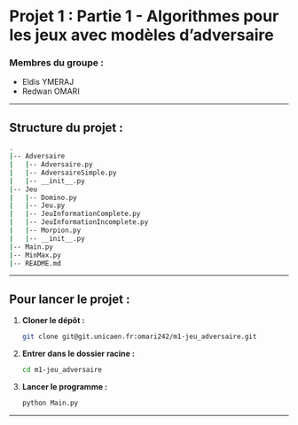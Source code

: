 # **Projet 1 : Partie 1 - Algorithmes pour les jeux avec modèles d’adversaire**

### **Membres du groupe :**
- Eldis YMERAJ  
- Redwan OMARI  

---

## **Structure du projet :**  
```bash
.
|-- Adversaire
|   |-- Adversaire.py
|   |-- AdversaireSimple.py
|   |-- __init__.py
|-- Jeu
|   |-- Domino.py
|   |-- Jeu.py
|   |-- JeuInformationComplete.py
|   |-- JeuInformationIncomplete.py
|   |-- Morpion.py
|   |-- __init__.py
|-- Main.py
|-- MinMax.py
|-- README.md
```

---

## **Pour lancer le projet :**  

1. **Cloner le dépôt :**  
   ```bash
   git clone git@git.unicaen.fr:omari242/m1-jeu_adversaire.git
   ```  
2. **Entrer dans le dossier racine :**  
   ```bash
   cd m1-jeu_adversaire
   ```  
3. **Lancer le programme :**  
   ```bash
   python Main.py
   ```  

---
